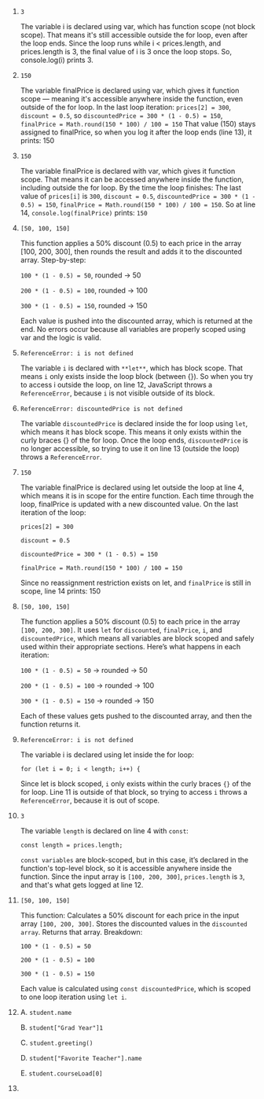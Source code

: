 1. `3`

   The variable i is declared using var, which has function scope (not block scope). That means it's still accessible outside the for loop, even after the loop ends. Since the loop runs while i < prices.length, and prices.length is 3, the final value of i is 3 once the loop stops. So, console.log(i) prints 3.

2. `150`

   The variable finalPrice is declared using var, which gives it function scope — meaning it's accessible anywhere inside the function, even outside of the for loop. In the last loop iteration: `prices[2] = 300`, `discount = 0.5`, so     `discountedPrice = 300 * (1 - 0.5) = 150`, `finalPrice = Math.round(150 * 100) / 100 = 150`
  That value (150) stays assigned to finalPrice, so when you log it after the loop ends (line 13), it prints: 150

3. `150`

   The variable finalPrice is declared with var, which gives it function scope. That means it can be accessed anywhere inside the function, including outside the for loop. By the time the loop finishes: The last value of `prices[i]`     is `300`, `discount = 0.5`, `discountedPrice = 300 * (1 - 0.5) = 150`, `finalPrice = Math.round(150 * 100) / 100 = 150`. So at line 14, `console.log(finalPrice)` prints: `150`

4. `[50, 100, 150]`

   This function applies a 50% discount (0.5) to each price in the array [100, 200, 300], then rounds the result and adds it to the discounted array.
    Step-by-step:
   
    `100 * (1 - 0.5) = 50`, rounded → 50

    `200 * (1 - 0.5) = 100`, rounded → 100
  
    `300 * (1 - 0.5) = 150`, rounded → 150
  
    Each value is pushed into the discounted array, which is returned at the end. No errors occur because all variables are properly scoped using var and the logic is valid.

5. `ReferenceError: i is not defined`

   The variable `i` is declared with `**let**`, which has block scope. That means `i` only exists inside the loop block (between {}). So when you try to access i outside the loop, on line 12, JavaScript throws a `ReferenceError`,           because `i` is not visible outside of its block.

6. `ReferenceError: discountedPrice is not defined`

     The variable `discountedPrice` is declared inside the for loop using `let`, which means it has block scope. This means it only exists within the curly braces {} of the for loop. Once the loop ends, `discountedPrice` is no longer       accessible, so trying to use it on line 13 (outside the loop) throws a `ReferenceError`.

7. `150`

   The variable finalPrice is declared using let outside the loop at line 4, which means it is in scope for the entire function. Each time through the loop, finalPrice is updated with a new discounted value. On the last iteration of      the loop:

     `prices[2] = 300`

    `discount = 0.5`

    `discountedPrice = 300 * (1 - 0.5) = 150`

    `finalPrice = Math.round(150 * 100) / 100 = 150`

    Since no reassignment restriction exists on let, and `finalPrice` is still in scope, line 14 prints: 150

8. `[50, 100, 150]`

   The function applies a 50% discount (0.5) to each price in the array `[100, 200, 300]`. It uses `let` for `discounted`, `finalPrice`, `i`, and `discountedPrice`, which means all variables are block scoped and safely used within         their appropriate sections.
    Here’s what happens in each iteration:

    `100 * (1 - 0.5) = 50` → rounded → 50

    `200 * (1 - 0.5) = 100` → rounded → 100

    `300 * (1 - 0.5) = 150` → rounded → 150

    Each of these values gets pushed to the discounted array, and then the function returns it.

9. `ReferenceError: i is not defined`

     The variable i is declared using let inside the for loop:

     `for (let i = 0; i < length; i++) {`
 
    Since let is block scoped, `i` only exists within the curly braces `{}` of the for loop. Line 11 is outside of that block, so trying to access `i` throws a `ReferenceError`, because it is out of scope.

10. `3`

    The variable `length` is declared on line 4 with `const`:

    `const length = prices.length;`

    `const variables` are block-scoped, but in this case, it’s declared in the function's top-level block, so it is accessible anywhere inside the function. Since the input array is `[100, 200, 300]`, `prices.length` is `3`, and             that's what gets logged at line 12.

11. `[50, 100, 150]`

    This function: Calculates a 50% discount for each price in the input array `[100, 200, 300]`. Stores the discounted values in the `discounted array`. Returns that array. Breakdown:

    `100 * (1 - 0.5) = 50`

    `200 * (1 - 0.5) = 100`

    `300 * (1 - 0.5) = 150`

    Each value is calculated using `const discountedPrice`, which is scoped to one loop iteration using `let i`.


12. A. `student.name`

    B. `student["Grad Year"]1`

    C. `student.greeting()`

    D. `student["Favorite Teacher"].name`

    E. `student.courseLoad[0]`

13. 
